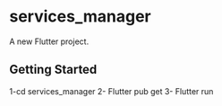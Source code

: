 # services_manager

A new Flutter project.

## Getting Started
1-cd services_manager
2- Flutter pub get 
3- Flutter run

